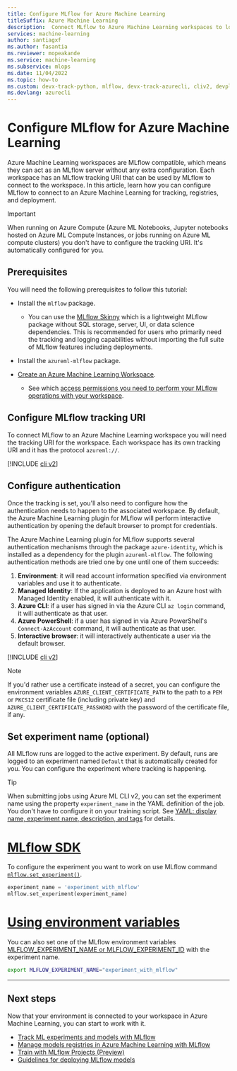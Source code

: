 ```yaml
---
title: Configure MLflow for Azure Machine Learning
titleSuffix: Azure Machine Learning
description:  Connect MLflow to Azure Machine Learning workspaces to log metrics, artifacts and deploy models.
services: machine-learning
author: santiagxf
ms.author: fasantia
ms.reviewer: mopeakande
ms.service: machine-learning
ms.subservice: mlops
ms.date: 11/04/2022
ms.topic: how-to
ms.custom: devx-track-python, mlflow, devx-track-azurecli, cliv2, devplatv2, event-tier1-build-2022
ms.devlang: azurecli
---
```



# Configure MLflow for Azure Machine Learning

Azure Machine Learning workspaces are MLflow compatible, which means they can act as an MLflow server without any extra configuration. Each workspace has an MLflow tracking URI that can be used by MLflow to connect to the workspace. In this article, learn how you can configure MLflow to connect to an Azure Machine Learning for tracking, registries, and deployment. 

> [!IMPORTANT]
> When running on Azure Compute (Azure ML Notebooks, Jupyter notebooks hosted on Azure ML Compute Instances, or jobs running on Azure ML compute clusters) you don't have to configure the tracking URI. It's automatically configured for you.

## Prerequisites

You will need the following prerequisites to follow this tutorial:

* Install the `mlflow` package. 
    * You can use the [MLflow Skinny](https://github.com/mlflow/mlflow/blob/master/README_SKINNY.rst) which is a lightweight MLflow package without SQL storage, server, UI, or data science dependencies. This is recommended for users who primarily need the tracking and logging capabilities without importing the full suite of MLflow features including deployments.

* Install the `azureml-mlflow` package. 
* [Create an Azure Machine Learning Workspace](quickstart-create-resources.md).
    * See which [access permissions you need to perform your MLflow operations with your workspace](how-to-assign-roles.md#mlflow-operations).


## Configure MLflow tracking URI

To connect MLflow to an Azure Machine Learning workspace you will need the tracking URI for the workspace. Each workspace has its own tracking URI and it has the protocol `azureml://`.

[!INCLUDE [cli v2](../../includes/machine-mlflow-configure-tracking.md)]

## Configure authentication

Once the tracking is set, you'll also need to configure how the authentication needs to happen to the associated workspace. By default, the Azure Machine Learning plugin for MLflow will perform interactive authentication by opening the default browser to prompt for credentials.

The Azure Machine Learning plugin for MLflow supports several authentication mechanisms through the package `azure-identity`, which is installed as a dependency for the plugin `azureml-mlflow`. The following authentication methods are tried one by one until one of them succeeds:

1. __Environment__: it will read account information specified via environment variables and use it to authenticate.
1. __Managed Identity__: If the application is deployed to an Azure host with Managed Identity enabled, it will authenticate with it.  
1. __Azure CLI__: if a user has signed in via the Azure CLI `az login` command, it will authenticate as that user.
1. __Azure PowerShell__: if a user has signed in via Azure PowerShell's `Connect-AzAccount` command, it will authenticate as that user.
1. __Interactive browser__: it will interactively authenticate a user via the default browser.

[!INCLUDE [cli v2](../../includes/machine-mlflow-configure-auth.md)]

> [!NOTE]
> If you'd rather use a certificate instead of a secret, you can configure the environment variables `AZURE_CLIENT_CERTIFICATE_PATH` to the path to a `PEM` or `PKCS12` certificate file (including private key) and 
`AZURE_CLIENT_CERTIFICATE_PASSWORD` with the password of the certificate file, if any.

## Set experiment name (optional)

All MLflow runs are logged to the active experiment. By default, runs are logged to an experiment named `Default` that is automatically created for you. You can configure the experiment where tracking is happening.

> [!TIP]
> When submitting jobs using Azure ML CLI v2, you can set the experiment name using the property `experiment_name` in the YAML definition of the job. You don't have to configure it on your training script. See [YAML: display name, experiment name, description, and tags](reference-yaml-job-command.md#yaml-display-name-experiment-name-description-and-tags) for details.


# [MLflow SDK](#tab/mlflow)

To configure the experiment you want to work on use MLflow command [`mlflow.set_experiment()`](https://mlflow.org/docs/latest/python_api/mlflow.html#mlflow.set_experiment).
    
```Python
experiment_name = 'experiment_with_mlflow'
mlflow.set_experiment(experiment_name)
```

# [Using environment variables](#tab/environ)

You can also set one of the MLflow environment variables [MLFLOW_EXPERIMENT_NAME or MLFLOW_EXPERIMENT_ID](https://mlflow.org/docs/latest/cli.html#cmdoption-mlflow-run-arg-uri) with the experiment name. 

```bash
export MLFLOW_EXPERIMENT_NAME="experiment_with_mlflow"
```

---

## Next steps

Now that your environment is connected to your workspace in Azure Machine Learning, you can start to work with it.

- [Track ML experiments and models with MLflow](how-to-use-mlflow-cli-runs.md)
- [Manage models registries in Azure Machine Learning with MLflow]()
- [Train with MLflow Projects (Preview)](how-to-train-mlflow-projects.md)
- [Guidelines for deploying MLflow models](how-to-deploy-mlflow-models.md)